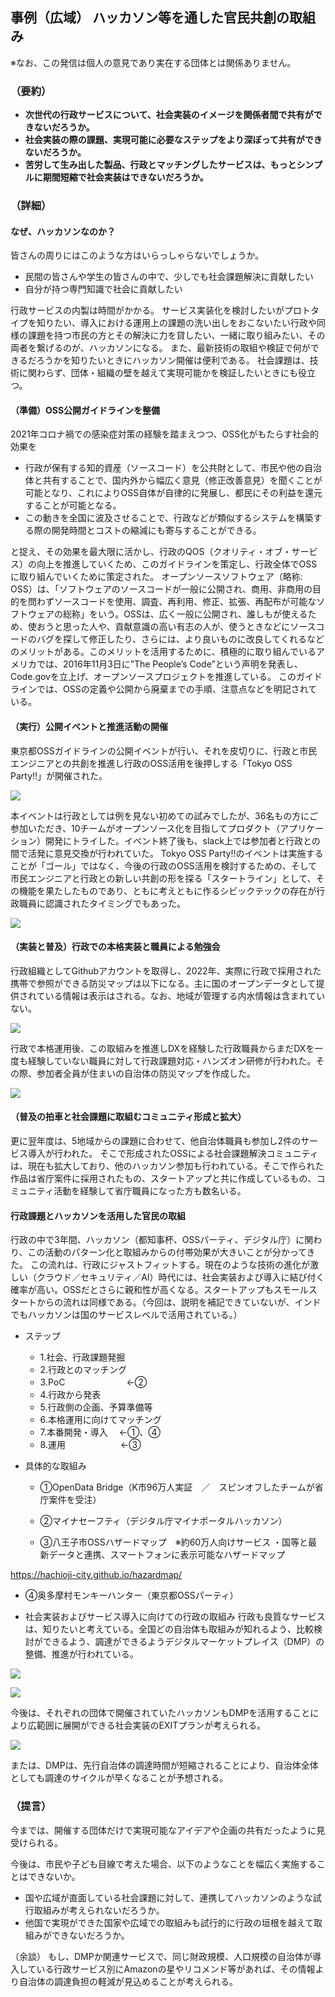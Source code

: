 ## 事例（広域） ハッカソン等を通した官民共創の取組み

※なお、この発信は個人の意見であり実在する団体とは関係ありません。

### （要約）

- <B>次世代の行政サービスについて、社会実装のイメージを関係者間で共有ができないだろうか。</B>
- <B>社会実装の際の課題、実現可能に必要なステップをより深ぼって共有ができないだろうか。</B>
- <B>苦労して生み出した製品、行政とマッチングしたサービスは、もっとシンプルに期間短縮で社会実装はできないだろうか。</B>


### （詳細）

#### なぜ、ハッカソンなのか？

皆さんの周りにはこのような方はいらっしゃらないでしょうか。

- 民間の皆さんや学生の皆さんの中で、少しでも社会課題解決に貢献したい
- 自分が持つ専門知識で社会に貢献したい

行政サービスの内製は時間がかかる。
サービス実装化を検討したいがプロトタイプを知りたい、導入における運用上の課題の洗い出しをおこないたい行政や同様の課題を持つ市民の方とその解決に力を貸したい、一緒に取り組みたい、その両者を繋げるのが、ハッカソンになる。
また、最新技術の取組や検証で何ができるだろうかを知りたいときにハッカソン開催は便利である。
社会課題は、技術に関わらず、団体・組織の壁を越えて実現可能かを検証したいときにも役立つ。

#### （準備）OSS公開ガイドラインを整備

2021年コロナ禍での感染症対策の経験を踏まえつつ、OSS化がもたらす社会的効果を
- 行政が保有する知的資産（ソースコード）を公共財として、市民や他の自治体と共有することで、国内外から幅広く意見（修正改善意見）を聞くことが可能となり、これによりOSS自体が自律的に発展し、都民にその利益を還元することが可能となる。
- この動きを全国に波及させることで、行政などが類似するシステムを構築する際の開発時間とコストの縮減にも寄与することができる。

と捉え、その効果を最大限に活かし、行政のQOS（クオリティ・オブ・サービス）の向上を推進していくため、このガイドラインを策定し、行政全体でOSSに取り組んでいくために策定された。
オープンソースソフトウェア（略称: OSS）は、「ソフトウェアのソースコードが一般に公開され、商用、非商用の目的を問わずソースコードを使用、調査、再利用、修正、拡張、再配布が可能なソフトウェアの総称」をいう。OSSは、広く一般に公開され、誰しもが使えるため、使おうと思った人や、貢献意識の高い有志の人が、使うときなどにソースコードのバグを探して修正したり、さらには、より良いものに改良してくれるなどのメリットがある。このメリットを活用するために、積極的に取り組んでいるアメリカでは、2016年11月3日に”The People’s Code”という声明を発表し、Code.govを立上げ、オープンソースプロジェクトを推進している。
このガイドラインでは、OSSの定義や公開から廃棄までの手順、注意点などを明記されている。

<div style="page-break-after: always;"></div>

#### （実行）公開イベントと推進活動の開催

東京都OSSガイドラインの公開イベントが行い、それを皮切りに、行政と市民エンジニアとの共創を推進し行政のOSS活用を後押しする「Tokyo OSS Party!!」が開催された。

![](../images/OSS01.png)

<div style="page-break-after: always;"></div>

本イベントは行政としては例を見ない初めての試みでしたが、36名もの方にご参加いただき、10チームがオープンソース化を目指してプロダクト（アプリケーション）開発にトライした。イベント終了後も、slack上では参加者と行政との間で活発に意見交換が行われていた。
Tokyo OSS Party!!のイベントは実施することが「ゴール」ではなく、今後の行政のOSS活用を検討するための、そして市民エンジニアと行政との新しい共創の形を探る「スタートライン」として、その機能を果たしたものであり、ともに考えともに作るシビックテックの存在が行政職員に認識されたタイミングでもあった。

![](../images/OSS02.png)

<div style="page-break-after: always;"></div>

#### （実装と普及）行政での本格実装と職員による勉強会

行政組織としてGithubアカウントを取得し、2022年、実際に行政で採用された携帯で参照ができる防災マップは以下になる。主に国のオープンデータとして提供されている情報は表示はされる。なお、地域が管理する内水情報は含まれていない。

![](../images/OSS03.png)

<div style="page-break-after: always;"></div>

行政で本格運用後、この取組みを推進しDXを経験した行政職員からまだDXを一度も経験していない職員に対して行政課題対応・ハンズオン研修が行われた。その際、参加者全員が住まいの自治体の防災マップを作成した。

![](../images/OSS04.png)

<div style="page-break-after: always;"></div>

#### （普及の拍車と社会課題に取組むコミュニティ形成と拡大）

更に翌年度は、5地域からの課題に合わせて、他自治体職員も参加し2件のサービス導入が行われた。
そこで形成されたOSSによる社会課題解決コミュニティは、現在も拡大しており、他のハッカソン参加も行われている。そこで作られた作品は省庁案件に採用されたもの、スタートアップと共に作成しているもの、コミュニティ活動を経験して省庁職員になった方も数名いる。

#### 行政課題とハッカソンを活用した官民の取組

行政の中で3年間、ハッカソン（都知事杯、OSSパーティ、デジタル庁）に関わり、この活動のパターン化と取組みからの付帯効果が大きいことが分かってきた。
この流れは、行政にジャストフィットする。現在のような技術の進化が激しい（クラウド／セキュリティ／AI）時代には、社会実装および導入に結び付く確率が高い。OSSだとさらに親和性が高くなる。スタートアップもスモールスタートからの流れは同様である。（今回は、説明を補記できていないが、インドでもハッカソンは国のサービスレベルで活用されている。）

- ステップ
  - 1.社会、行政課題発掘
  - 2.行政とのマッチング
  - 3.PoC　　　　　　　←②
  - 4.行政から発表
  - 5.行政側の企画、予算準備等
  - 6.本格運用に向けてマッチング
  - 7.本番開発・導入 　←①、④
  - 8.運用　　　　　　 ←③

- 具体的な取組み

  - ①OpenData Bridge（K市96万人実証　／　スピンオフしたチームが省庁案件を受注）

  - ②マイナセーフティ（デジタル庁マイナポータルハッカソン）

  - ③八王子市OSSハザードマップ　※約60万人向けサービス
    ・国等と最新データと連携、スマートフォンに表示可能なハザードマップ

https://hachioji-city.github.io/hazardmap/

  - ④奥多摩村モンキーハンター（東京都OSSパーティ）

- 社会実装およびサービス導入に向けての行政の取組み
行政も良質なサービスは、知りたいと考えている。全国どの自治体も取組みが知れるよう、比較検討ができるよう、調達ができるようデジタルマーケットプレイス（DMP）の整備、推進が行われている。

<div style="page-break-after: always;"></div>

![](../images/sam01_DMP1.png)

<div style="page-break-after: always;"></div>

![](../images/sam01_DMP2.png)

<div style="page-break-after: always;"></div>

今後は、それぞれの団体で開催されていたハッカソンもDMPを活用することにより広範囲に展開ができる社会実装のEXITプランが考えられる。

![](../images/sam02_DMP0.png)

または、DMPは、先行自治体の調達時間が短縮されることにより、自治体全体としても調達のサイクルが早くなることが予想される。

<div style="page-break-after: always;"></div>

### （提言）

今までは、開催する団体だけで実現可能なアイデアや企画の共有だったように見受けられる。

今後は、市民や子ども目線で考えた場合、以下のようなことを幅広く実施することはできないか。

- 国や広域が直面している社会課題に対して、連携してハッカソンのような試行取組みが考えられないだろうか。
- 他国で実現ができた国家や広域での取組みも試行的に行政の垣根を越えて取組みができないだろうか。

（余談）
もし、DMPか関連サービスで、同じ財政規模、人口規模の自治体が導入している行政サービス別にAmazonの星やリコメンド等があれば、その情報より自治体の調達負担の軽減が見込めることが考えられる。